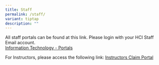 ```yaml
---
title: Staff
permalink: /staff/
variant: tiptap
description: ""
---
```

<p>All staff portals can be found at this link. Please login with your HCI
Staff Email account.
<br><a href="https://sites.google.com/hci.edu.sg/hci-it/portals" rel="noopener noreferrer nofollow" target="_blank">Information Technology - Portals</a>
</p>
<p>For Instructors, please access the following link: <a href="https://instructors.hci.edu.sg/" rel="noopener noreferrer nofollow" target="_blank">Instructors Claim Portal</a>
</p>